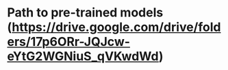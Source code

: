 # Path to pre-trained models (https://drive.google.com/drive/folders/17p6ORr-JQJcw-eYtG2WGNiuS_qVKwdWd)
